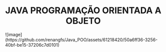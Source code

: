 <h1 align="center">JAVA PROGRAMAÇÃO ORIENTADA A OBJETO</h1>
![image](https://github.com/renangfs/Java_POO/assets/61218420/50a6ff36-3256-40bf-be15-37206c7d0101)
